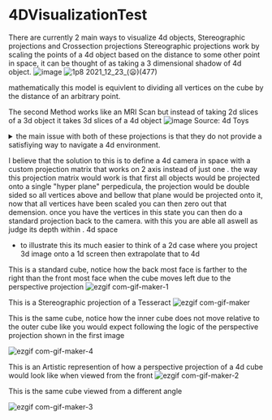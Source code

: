 # 4DVisualizationTest

There are currently 2 main ways to visualize 4d objects, Stereographic projections and Crossection projections
Stereographic projections work by scaling the points of a 4d object based on the distance to some other point in space,  it can be thought of as taking a 3 dimensional shadow of 4d object.
![image](https://user-images.githubusercontent.com/89361982/147189608-e3ef338c-004e-4880-b800-cf42340b30d8.png)
![1p8 2021_12_23_(😦)(477)](https://user-images.githubusercontent.com/89361982/147190919-2c27579d-d29b-4b72-bc1c-fedfd3015c9c.png)

mathematically this model is equivlent to dividing all vertices on the cube by the distance of an arbitrary point.

The second Method works like an MRI Scan but instead of taking 2d slices of a 3d object it takes 3d slices of a 4d object
![image](https://user-images.githubusercontent.com/89361982/147191103-54e314b7-4e03-4643-8b21-02ac2b573f0b.png)
Source: 4d Toys

<details>
<summary>the main issue with both of these projections is that they do not provide a satisfiying way to navigate a 4d environment.</summary>
  - cross section does not allow you to see anything past your 3d plane
  - stereo graphic independent of camera and therfore does not give any information
</details>

I believe that the solution to this is to define a 4d camera in space with a custom projection matrix that works on 2 axis instead of just one . 
the way this projection matrix would work is that first all objects would be projected onto a single "hyper plane" perpedicula, the projection would be double sided so all vertices above and bellow that plane would be projected onto it, now that all vertices have been scaled you can then zero out that demension. once you have the vertices in this state you can then do a standard projection back to the camera. with this you are able all aswell as judge its depth within . 4d space

- to illustrate this its much easier to think of a 2d case where you project 3d image onto a 1d screen then extrapolate that to 4d





This is a standard cube, notice how the back most face is farther to the right than the front most face when the cube moves left due to the perspective projection
![ezgif com-gif-maker-1](https://user-images.githubusercontent.com/89361982/139005143-31a2f04d-13e6-4420-839f-df152ec4d74f.gif)

This is a Stereographic projection of a Tesseract
![ezgif com-gif-maker](https://user-images.githubusercontent.com/89361982/139005135-2bb1e8b6-7517-4c36-87f6-61439cf98b9a.gif)



This is the same cube, notice how the inner cube does not move relative to the outer cube like you would expect following the logic of the perspective projection shown in the first image

![ezgif com-gif-maker-4](https://user-images.githubusercontent.com/89361982/139004725-e4ff6b14-746a-4a1a-9a19-24a3060e2921.gif)

This is an Artistic represention of how a perspective projection of a 4d cube would look like when viewed from the front
![ezgif com-gif-maker-2](https://user-images.githubusercontent.com/89361982/139004896-db6e215a-4a9e-4301-8295-21a8de6d9f57.gif)

This is the same cube viewed from a different angle

![ezgif com-gif-maker-3](https://user-images.githubusercontent.com/89361982/139004790-de6ebdeb-1e48-4295-b5b4-85b278def02d.gif)

